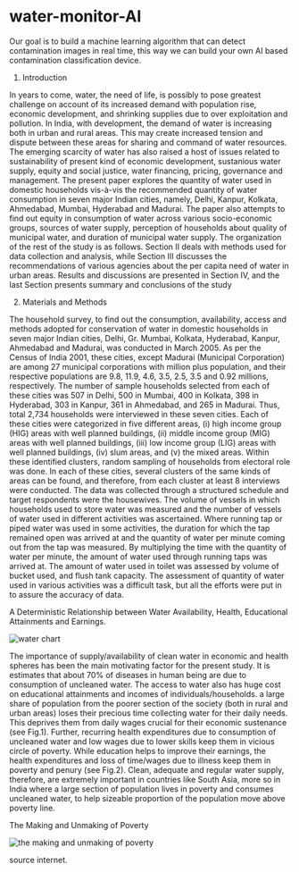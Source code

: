# water-monitor-AI
Our goal is to build a machine learning algorithm that can detect contamination images in real time, this way we can build your own AI based contamination classification device.
1. Introduction

In years to come, water, the need of life, is possibly to pose greatest challenge on account
of its increased demand with population rise, economic development, and shrinking
supplies due to over exploitation and pollution. In India, with development, the demand of
water is increasing both in urban and rural areas. This may create increased tension and
dispute between these areas for sharing and command of water resources. The emerging
scarcity of water has also raised a host of issues related to sustainability of present kind of
economic development, sustanious water supply, equity and social justice, water financing,
pricing, governance and management. The present paper explores the quantity of water
used in domestic households vis-à-vis the recommended quantity of water consumption in
seven major Indian cities, namely, Delhi, Kanpur, Kolkata, Ahmedabad, Mumbai,
Hyderabad and Madurai. The paper also attempts to find out equity in consumption of
water across various socio-economic groups, sources of water supply, perception of
households about quality of municipal water, and duration of municipal water supply. The
organization of the rest of the study is as follows. Section II deals with methods used for
data collection and analysis, while Section III discusses the recommendations of various
agencies about the per capita need of water in urban areas. Results and discussions are
presented in Section IV, and the last Section presents summary and conclusions of the
study

2. Materials and Methods

The household survey, to find out the consumption, availability, access and methods
adopted for conservation of water in domestic households in seven major Indian cities,
Delhi, Gr. Mumbai, Kolkata, Hyderabad, Kanpur, Ahmedabad and Madurai, was
conducted in March 2005. As per the Census of India 2001, these cities, except Madurai
(Municipal Corporation) are among 27 municipal corporations with million plus
population, and their respective populations are 9.8, 11.9, 4.6, 3.5, 2.5, 3.5 and 0.92
millions, respectively. The number of sample households selected from each of these cities 
was 507 in Delhi, 500 in Mumbai, 400 in Kolkata, 398 in Hyderabad, 303 in Kanpur, 361
in Ahmedabad, and 265 in Madurai. Thus, total 2,734 households were interviewed in
these seven cities. Each of these cities were categorized in five different areas, (i) high
income group (HIG) areas with well planned buildings, (ii) middle income group (MIG)
areas with well planned buildings, (iii) low income group (LIG) areas with well planned
buildings, (iv) slum areas, and (v) the mixed areas. Within these identified clusters,
random sampling of households from electoral role was done. In each of these cities,
several clusters of the same kinds of areas can be found, and therefore, from each cluster at
least 8 interviews were conducted. The data was collected through a structured schedule
and target respondents were the housewives. The volume of vessels in which households
used to store water was measured and the number of vessels of water used in different
activities was ascertained. Where running tap or piped water was used in some activities,
the duration for which the tap remained open was arrived at and the quantity of water per
minute coming out from the tap was measured. By multiplying the time with the quantity
of water per minute, the amount of water used through running taps was arrived at. The
amount of water used in toilet was assessed by volume of bucket used, and flush tank
capacity. The assessment of quantity of water used in various activities was a difficult
task, but all the efforts were put in to assure the accuracy of data. 

 A Deterministic Relationship between Water Availability, Health,
 Educational Attainments and Earnings. 

![water chart](https://user-images.githubusercontent.com/60239164/73443095-0e1cde00-437c-11ea-9ec1-c49aa3435421.jpg)

The importance of supply/availability of clean water in economic and health spheres has
been the main motivating factor for the present study. It is estimates that about 70% of
diseases in human being are due to consumption of uncleaned water. The access to water
also has huge cost on educational attainments and incomes of individuals/households.
 a large share of population from the poorer section of the society (both in rural and urban
areas) loses their precious time collecting water for their daily needs. This deprives them
from daily wages crucial for their economic sustenance (see Fig.1). Further, recurring
health expenditures due to consumption of uncleaned water and low wages due to lower
skills keep them in vicious circle of poverty. While education helps to improve their
earnings, the health expenditures and loss of time/wages due to illness keep them in
poverty and penury (see Fig.2). Clean, adequate and regular water supply, therefore, are
extremely important in countries like South Asia, more so in India where a large section of
population lives in poverty and consumes uncleaned water, to help sizeable proportion of
the population move above poverty line. 

The Making and Unmaking of Poverty

![the making and unmaking of poverty](https://user-images.githubusercontent.com/60239164/73443610-0873c800-437d-11ea-88ac-31bde42f3490.jpg)

source internet.
                           


